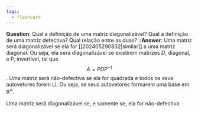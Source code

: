 ```yaml
---
tags:
  - flashcard
---
```

**Question**:  Qual a definição de uma matriz diagonalizável? Qual a definição de uma matriz defectiva? Qual relação entre as duas? ::**Answer**: Uma matriz será diagonalizável se ela for [[202405290832|similar]] a uma matriz diagonal. Ou seja, ela será diagonalizável se existirem matrizes $D$, diagonal, e P, invertível, tal que $$A = P D P^{-1}$$. Uma matriz será não-defectiva se ela for quadrada e todos os seus autovetores forem LI. Ou seja, se seus autovetores formarem uma base em $\mathbb{R}^n$.
<!--SR:!2024-06-25,14,290-->

Uma matriz será diagonalizável se, e somente se, ela for não-defectiva.
<!--SR:!2024-06-07,3,250-->

